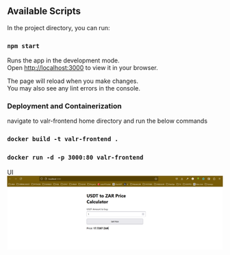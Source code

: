 
## Available Scripts

In the project directory, you can run:

### `npm start`

Runs the app in the development mode.\
Open [http://localhost:3000](http://localhost:3000) to view it in your browser.

The page will reload when you make changes.\
You may also see any lint errors in the console.


### Deployment and Containerization

navigate to valr-frontend home directory and run the below commands


### `docker build -t valr-frontend .`

### `docker run -d -p 3000:80 valr-frontend`


UI 
![img.png](img.png)

